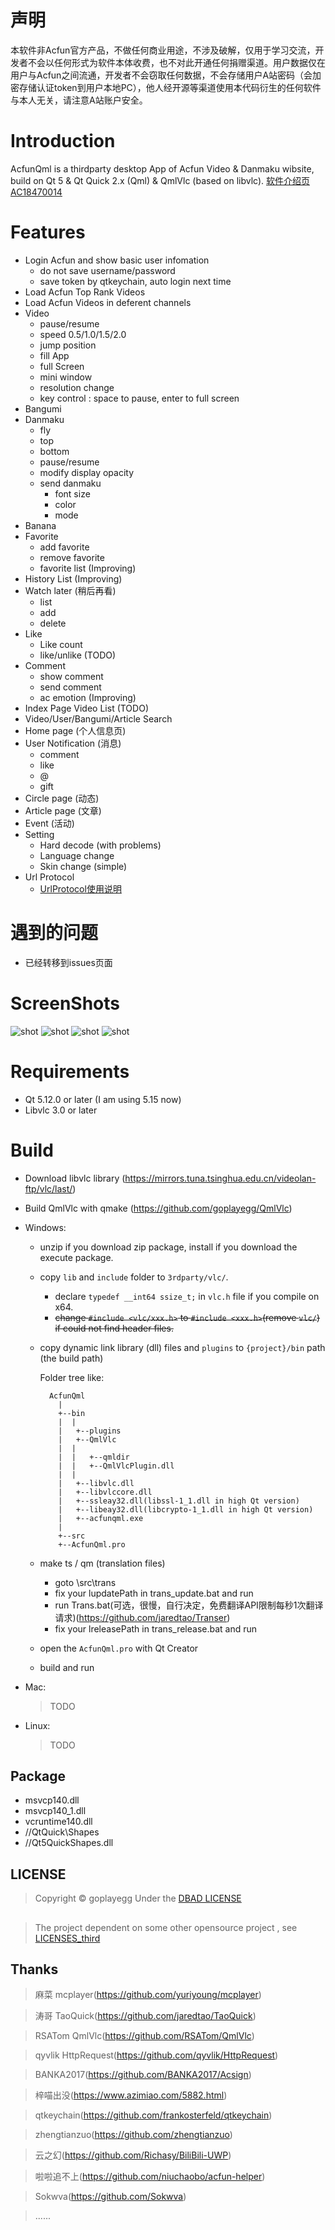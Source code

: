 ﻿# 声明
本软件非Acfun官方产品，不做任何商业用途，不涉及破解，仅用于学习交流，开发者不会以任何形式为软件本体收费，也不对此开通任何捐赠渠道。用户数据仅在用户与Acfun之间流通，开发者不会窃取任何数据，不会存储用户A站密码（会加密存储认证token到用户本地PC），他人经开源等渠道使用本代码衍生的任何软件与本人无关，请注意A站账户安全。

# Introduction
AcfunQml  is a thirdparty desktop App of Acfun Video & Danmaku wibsite,  build on Qt 5 & Qt Quick 2.x (Qml) & QmlVlc (based on libvlc).
[软件介绍页AC18470014](https://www.acfun.cn/a/ac18470014)

# Features
- Login Acfun and show basic user infomation
	- do not save username/password
	- save token by qtkeychain, auto login next time
- Load Acfun Top Rank Videos
- Load Acfun Videos in deferent channels
- Video
  - pause/resume
  - speed 0.5/1.0/1.5/2.0
  - jump position
  - fill App
  - full Screen
  - mini window
  - resolution change
  - key control : space to pause, enter to full screen
- Bangumi
- Danmaku
  - fly
  - top
  - bottom
  - pause/resume
  - modify display opacity
  - send danmaku
    - font size
	- color
	- mode
- Banana
- Favorite
	- add favorite
	- remove favorite
	- favorite list (Improving)
- History List (Improving)
- Watch later (稍后再看)
  - list
  - add
  - delete
- Like
	- Like count
	- like/unlike (TODO)
- Comment
  - show comment 
  - send comment
  - ac emotion (Improving)
- Index Page Video List (TODO)
- Video/User/Bangumi/Article Search
- Home page (个人信息页)
- User Notification (消息)
  - comment
  - like
  - @
  - gift
- Circle page (动态)
- Article page (文章)
- Event (活动)
- Setting
  - Hard decode (with problems)
  - Language change
  - Skin change (simple)
- Url Protocol
  - [UrlProtocol使用说明](./bin/UrlProtocol使用说明.txt)

# 遇到的问题
- 已经转移到issues页面

# ScreenShots

![shot](./screenshots/mainpage.jpg)
![shot](./screenshots/playPage.jpg)
![shot](./screenshots/playPageFullApp.jpg)
![shot](./screenshots/banana.gif)

# Requirements
- Qt 5.12.0 or later (I am using 5.15 now)
- Libvlc 3.0 or later

# Build
- Download libvlc library (https://mirrors.tuna.tsinghua.edu.cn/videolan-ftp/vlc/last/)
- Build QmlVlc with qmake (https://github.com/goplayegg/QmlVlc)

- Windows:
  - unzip if you download zip package, install if you download the execute package.
  
  - copy `lib` and `include` folder to `3rdparty/vlc/`.
    - declare `typedef __int64 ssize_t;` in `vlc.h` file if you compile on x64.
    - ~~change `#include <vlc/xxx.h>` to `#include <xxx.h>`(remove `vlc/`) if could not find header files.~~
  - copy dynamic link library (dll) files and `plugins` to `{project}/bin` path (the build path)
  
  	Folder tree like:
    ```
      AcfunQml
    	|
    	+--bin
    	|  |
    	|   +--plugins
    	|   +--QmlVlc
    	|  |
		|  |   +--qmldir
		|  |   +--QmlVlcPlugin.dll
		|  |
    	|   +--libvlc.dll
    	|   +--libvlccore.dll
    	|   +--ssleay32.dll(libssl-1_1.dll in high Qt version)
    	|   +--libeay32.dll(libcrypto-1_1.dll in high Qt version)
    	|   +--acfunqml.exe
    	|
    	+--src
    	+--AcfunQml.pro
    ```
  - make ts / qm (translation files)
    - goto \src\trans
	- fix your lupdatePath in trans_update.bat and run
	- run Trans.bat(可选，很慢，自行决定，免费翻译API限制每秒1次翻译请求)(https://github.com/jaredtao/Transer)
	- fix your lreleasePath in trans_release.bat and run
	
  - open the `AcfunQml.pro` with Qt Creator
  
  - build and run

- Mac:
  > TODO

- Linux:
  > TODO


## Package
- msvcp140.dll
- msvcp140_1.dll
- vcruntime140.dll
- //QtQuick\Shapes
- //Qt5QuickShapes.dll


## LICENSE
> Copyright &copy;  goplayegg Under the [DBAD LICENSE](LICENSE.md)
##
> The project dependent on some other opensource project , see [LICENSES_third](LICENSE_third.md)

## Thanks
> 麻菜 mcplayer(https://github.com/yuriyoung/mcplayer)

> 涛哥 TaoQuick(https://github.com/jaredtao/TaoQuick)

> RSATom QmlVlc(https://github.com/RSATom/QmlVlc)

> qyvlik HttpRequest(https://github.com/qyvlik/HttpRequest)

> BANKA2017(https://github.com/BANKA2017/Acsign)

> 梓喵出没(https://www.azimiao.com/5882.html)

> qtkeychain(https://github.com/frankosterfeld/qtkeychain)

> zhengtianzuo(https://github.com/zhengtianzuo)

> 云之幻(https://github.com/Richasy/BiliBili-UWP)

> 啦啦追不上(https://github.com/niuchaobo/acfun-helper)

> Sokwva(https://github.com/Sokwva)

> ......
